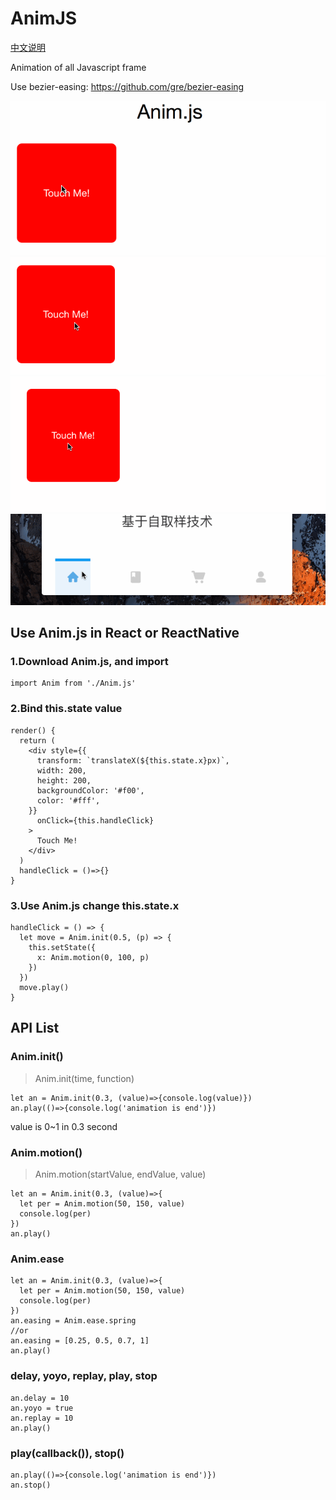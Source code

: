 # AnimJS
[中文说明](./README-CN.md)

Animation of all Javascript frame

Use bezier-easing: https://github.com/gre/bezier-easing

![GIF](./anim.gif)
![GIF](./anim2.gif)
![GIF](./anim3.gif)
![GIF](./canseq.gif)

## Use Anim.js in React or ReactNative
### 1.Download Anim.js, and import
```
import Anim from './Anim.js'
```

### 2.Bind this.state value
```
render() {
  return (
    <div style={{
      transform: `translateX(${this.state.x}px)`,
      width: 200,
      height: 200,
      backgroundColor: '#f00',
      color: '#fff',
    }}
      onClick={this.handleClick}
    >
      Touch Me!
    </div>
  )
  handleClick = ()=>{}
}
```
### 3.Use Anim.js change this.state.x
```
handleClick = () => {
  let move = Anim.init(0.5, (p) => {
    this.setState({
      x: Anim.motion(0, 100, p)
    })
  })
  move.play()
}
```

## API List

### Anim.init()
> Anim.init(time, function)
```
let an = Anim.init(0.3, (value)=>{console.log(value)})
an.play(()=>{console.log('animation is end')})
```
value is 0~1 in 0.3 second

### Anim.motion()
> Anim.motion(startValue, endValue, value)
```
let an = Anim.init(0.3, (value)=>{
  let per = Anim.motion(50, 150, value)
  console.log(per)
})
an.play()
```

### Anim.ease
```
let an = Anim.init(0.3, (value)=>{
  let per = Anim.motion(50, 150, value)
  console.log(per)
})
an.easing = Anim.ease.spring
//or
an.easing = [0.25, 0.5, 0.7, 1]
an.play()
```

### delay, yoyo, replay, play, stop
```
an.delay = 10
an.yoyo = true
an.replay = 10
an.play()
```

### play(callback()), stop()
```
an.play(()=>{console.log('animation is end')})
an.stop()
```
